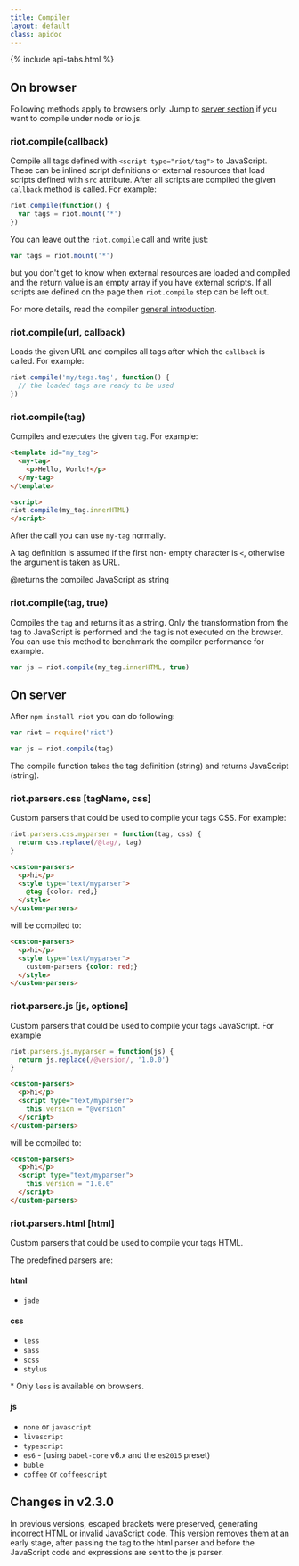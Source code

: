 ```yaml
---
title: Compiler
layout: default
class: apidoc
---
```


{% include api-tabs.html %}

## On browser

Following methods apply to browsers only. Jump to [server section](#compile-on-server) if you want to compile under node or io.js.

### <a name="compile"></a> riot.compile(callback)

Compile all tags defined with `<script type="riot/tag">` to JavaScript. These can be inlined script definitions or external resources that load scripts defined with `src` attribute. After all scripts are compiled the given `callback` method is called. For example:

``` javascript
riot.compile(function() {
  var tags = riot.mount('*')
})
```

You can leave out the `riot.compile` call and write just:

``` javascript
var tags = riot.mount('*')
```

but you don't get to know when external resources are loaded and compiled and the return value is an empty array if you have external scripts. If all scripts are defined on the page then `riot.compile` step can be left out.

For more details, read the compiler [general introduction](/guide/compiler/).

### <a name="compile-fn"></a> riot.compile(url, callback)

Loads the given URL and compiles all tags after which the `callback` is called. For example:

``` javascript
riot.compile('my/tags.tag', function() {
  // the loaded tags are ready to be used
})
```

### <a name="compile-tag"></a> riot.compile(tag)

Compiles and executes the given `tag`. For example:

```html
<template id="my_tag">
  <my-tag>
    <p>Hello, World!</p>
  </my-tag>
</template>

<script>
riot.compile(my_tag.innerHTML)
</script>
```

After the call you can use `my-tag` normally.

A tag definition is assumed if the first non- empty character is `<`, otherwise the argument is taken as URL.

@returns the compiled JavaScript as string

### <a name="compile-to-str"></a> riot.compile(tag, true)

Compiles the `tag` and returns it as a string. Only the transformation from the tag to JavaScript is performed and the tag is not executed on the browser. You can use this method to benchmark the compiler performance for example.

``` js
var js = riot.compile(my_tag.innerHTML, true)
```

## On server

After `npm install riot` you can do following:

```js
var riot = require('riot')

var js = riot.compile(tag)
```

The compile function takes the tag definition (string) and returns JavaScript (string).

### <a name="css-parser"></a> riot.parsers.css [tagName, css]

Custom parsers that could be used to compile your tags CSS. For example:

```js
riot.parsers.css.myparser = function(tag, css) {
  return css.replace(/@tag/, tag)
}
```

```html
<custom-parsers>
  <p>hi</p>
  <style type="text/myparser">
    @tag {color: red;}
  </style>
</custom-parsers>
```

will be compiled to:

```html
<custom-parsers>
  <p>hi</p>
  <style type="text/myparser">
    custom-parsers {color: red;}
  </style>
</custom-parsers>
```

### <a name="js-parser"></a> riot.parsers.js [js, options]

Custom parsers that could be used to compile your tags JavaScript. For example

```js
riot.parsers.js.myparser = function(js) {
  return js.replace(/@version/, '1.0.0')
}
```

```html
<custom-parsers>
  <p>hi</p>
  <script type="text/myparser">
    this.version = "@version"
  </script>
</custom-parsers>
```

will be compiled to:

```html
<custom-parsers>
  <p>hi</p>
  <script type="text/myparser">
    this.version = "1.0.0"
  </script>
</custom-parsers>
```

### <a name="html-parser"></a> riot.parsers.html [html]

Custom parsers that could be used to compile your tags HTML.

The predefined parsers are:

#### html
- `jade`

#### css
- `less`
- `sass`
- `scss`
- `stylus`

\* Only `less` is available on browsers.

#### js
- `none` or `javascript`
- `livescript`
- `typescript`
- `es6` - (using `babel-core` v6.x and the `es2015` preset)
- `buble`
- `coffee` or `coffeescript`

## Changes in v2.3.0

In previous versions, escaped brackets were preserved, generating incorrect HTML or invalid JavaScript code. This version removes them at an early stage, after passing the tag to the html parser and before the JavaScript code and expressions are sent to the js parser.
